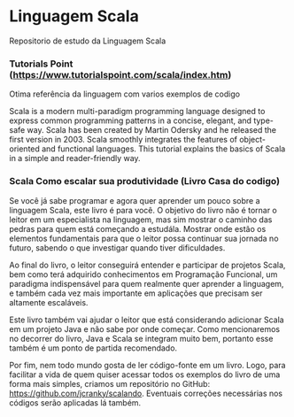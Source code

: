 # Linguagem Scala

Repositorio de estudo da Linguagem Scala 

### Tutorials Point (https://www.tutorialspoint.com/scala/index.htm)
Otima referência da linguagem com varios exemplos de codigo 

Scala is a modern multi-paradigm programming language designed to express common programming patterns in a concise, elegant, and type-safe way. Scala has been created by Martin Odersky and he released the first version in 2003. Scala smoothly integrates the features of object-oriented and functional languages. This tutorial explains the basics of Scala in a simple and reader-friendly way.

### Scala Como escalar sua produtividade (Livro Casa do codigo)

Se você já sabe programar e agora quer aprender um pouco sobre a linguagem Scala, este livro é para você. O objetivo do livro não é tornar o leitor em um especialista na linguagem, mas sim mostrar o caminho das pedras para quem está começando a estudála. Mostrar onde estão os elementos fundamentais para que o leitor possa continuar sua jornada no futuro, sabendo o que investigar quando tiver dificuldades. 

Ao final do livro, o leitor conseguirá entender e participar de projetos Scala, bem como terá adquirido conhecimentos em Programação Funcional, um paradigma indispensável para quem realmente quer aprender a linguagem, e também cada vez mais importante em aplicações que precisam ser altamente escaláveis. 

Este livro também vai ajudar o leitor que está considerando adicionar Scala em um projeto Java e não sabe por onde começar. Como mencionaremos no decorrer do livro, Java e Scala se integram muito bem, portanto esse também é um ponto de partida recomendado. 

Por fim, nem todo mundo gosta de ler código-fonte em um livro. Logo, para facilitar a vida de quem quiser acessar todos os exemplos do livro de uma forma mais simples, criamos um repositório no GitHub: https://github.com/jcranky/scalando. Eventuais correções necessárias nos códigos serão aplicadas lá também. 